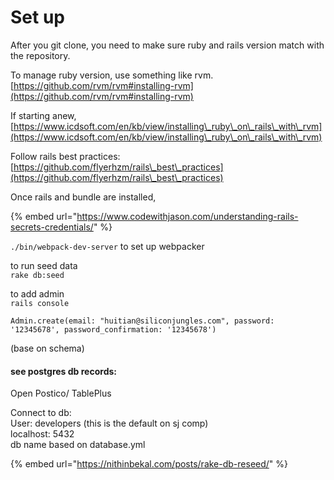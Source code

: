 # Set up

After you git clone, you need to make sure ruby and rails version match with the repository.

To manage ruby version, use something like rvm. [https://github.com/rvm/rvm#installing-rvm](https://github.com/rvm/rvm#installing-rvm)

If starting anew, [https://www.icdsoft.com/en/kb/view/installing\_ruby\_on\_rails\_with\_rvm](https://www.icdsoft.com/en/kb/view/installing\_ruby\_on\_rails\_with\_rvm)

Follow rails best practices: [https://github.com/flyerhzm/rails\_best\_practices](https://github.com/flyerhzm/rails\_best\_practices)

Once rails and bundle are installed,&#x20;

{% embed url="https://www.codewithjason.com/understanding-rails-secrets-credentials/" %}

`./bin/webpack-dev-server` to set up webpacker

to run seed data\
`rake db:seed`

to add admin\
`rails console`

`Admin.create(email: "huitian@siliconjungles.com", password: '12345678', password_confirmation: '12345678')`

(base on schema)

#### see postgres db records:

Open Postico/ TablePlus

Connect to db:\
User: developers (this is the default on sj comp)\
localhost: 5432\
db name based on database.yml

{% embed url="https://nithinbekal.com/posts/rake-db-reseed/" %}

